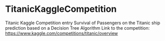 # TitanicKaggleCompetition
 Titanic Kaggle Competition entry 
 Survival of Passengers on the Titanic ship prediction based on a Decision Tree Algorithm
Link to the competition: https://www.kaggle.com/competitions/titanic/overview

